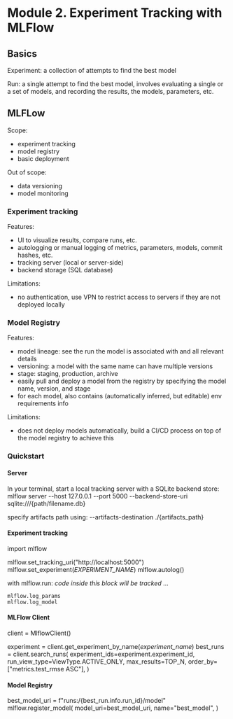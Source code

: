 # Module 2. Experiment Tracking with MLFlow

## Basics
Experiment: a collection of attempts to find the best model

Run: a single attempt to find the best model, involves evaluating a single or a set of models, and recording the results, the models, parameters, etc.

## MLFLow
Scope:
- experiment tracking
- model registry
- basic deployment

Out of scope:
- data versioning
- model monitoring

### Experiment tracking
Features:
- UI to visualize results, compare runs, etc. 
- autologging or manual logging of metrics, parameters, models, commit hashes, etc.
- tracking server (local or server-side)
- backend storage (SQL database)

Limitations:
- no authentication, use VPN to restrict access to servers if they are not deployed locally

### Model Registry
Features:
- model lineage: see the run the model is associated with and all relevant details
- versioning: a model with the same name can have multiple versions
- stage: staging, production, archive
- easily pull and deploy a model from the registry by specifying the model name, version, and stage
- for each model, also contains (automatically inferred, but editable) env requirements info

Limitations:
- does not deploy models automatically, build a CI/CD process on top of the model registry to achieve this

### Quickstart

#### Server
In your terminal, start a local tracking server with a SQLite backend store: 
mlflow server --host 127.0.0.1 --port 5000 --backend-store-uri sqlite:///{path/filename.db}

specify artifacts path using:
--artifacts-destination ./{artifacts_path}


#### Experiment tracking
import mlflow

mlflow.set_tracking_uri("http://localhost:5000")
mlflow.set_experiment(*EXPERIMENT_NAME*)
mlflow.autolog()

with mlflow.run:
    *code inside this block will be tracked*
    ...

    mlflow.log_params
    mlflow.log_model


#### MLFlow Client
client = MlflowClient()

experiment = client.get_experiment_by_name(*experiment_name*)
best_runs = client.search_runs(
        experiment_ids=experiment.experiment_id,
        run_view_type=ViewType.ACTIVE_ONLY,
        max_results=TOP_N,
        order_by=["metrics.test_rmse ASC"],
    )


#### Model Registry
best_model_uri = f"runs:/{best_run.info.run_id}/model"
mlflow.register_model(
    model_uri=best_model_uri,
    name="best_model",
)